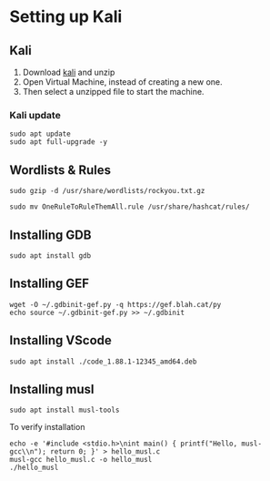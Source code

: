# Setting up Kali 

## Kali

1. Download [kali](https://www.kali.org/get-kali/#kali-virtual-machines) and unzip
2. Open Virtual Machine, instead of creating a new one.
3. Then select a unzipped file to start the machine. 

### Kali update
```
sudo apt update
sudo apt full-upgrade -y
```


## Wordlists & Rules

```
sudo gzip -d /usr/share/wordlists/rockyou.txt.gz
```

```
sudo mv OneRuleToRuleThemAll.rule /usr/share/hashcat/rules/
```

## Installing GDB

```
sudo apt install gdb
```

## Installing GEF
```
wget -O ~/.gdbinit-gef.py -q https://gef.blah.cat/py
echo source ~/.gdbinit-gef.py >> ~/.gdbinit
```

## Installing VScode

```
sudo apt install ./code_1.88.1-12345_amd64.deb
```

## Installing musl

```
sudo apt install musl-tools
```

To verify installation
```
echo -e '#include <stdio.h>\nint main() { printf("Hello, musl-gcc\\n"); return 0; }' > hello_musl.c
musl-gcc hello_musl.c -o hello_musl
./hello_musl
```

